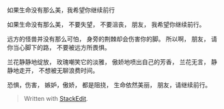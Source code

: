 如果生命没有那么美，我希望你继续前行


如果生命没有那么美，
不要失望，
不要沮丧，
朋友，
我希望你继续前行。

远方的怪兽并没有那么可怕，
身旁的荆棘却会伤害你的脚。
所以啊，
朋友，
请你当心脚下的路，
不要被远方所畏惧。


兰花静静地绽放，
玫瑰嘲笑它的淡雅，
傲娇地喷出自己的芳香，
兰花无言，
静静地走开，
不想被无聊浪费时间。


恐惧，伤害，
嫉妒，傲娇，
都是阻挠，
生命依然美丽，
朋友，请继续前行。

























> Written with [StackEdit](https://stackedit.io/).
<!--stackedit_data:
eyJoaXN0b3J5IjpbLTEyNjI3Mjk2NjNdfQ==
-->